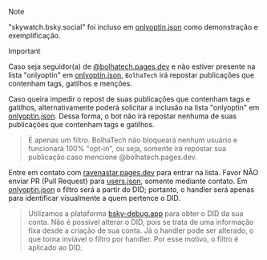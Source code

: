 > [!NOTE]
> "skywatch.bsky.social" foi incluso em [onlyoptin.json](./onlyoptin.json) como demonstração e exemplificação.

> [!IMPORTANT] 
> Caso seja seguidor(a) de [@bolhatech.pages.dev](https://bsky.app/profile/bolhatech.pages.dev) e não estiver presente na lista "onlyoptin" em [onlyoptin.json](./onlyoptin.json), `BolhaTech` irá repostar publicações que contenham tags, gatilhos e menções.

Caso queira impedir o repost de suas publicações que contenham tags e gatilhos, alternativamente poderá solicitar a inclusão na lista "onlyoptin" em [onlyoptin.json](./onlyoptin.json). Dessa forma, o bot não irá repostar nenhuma de suas publicações que contenham tags e gatilhos.

> É apenas um filtro. BolhaTech não bloqueará nenhum usuário e funcionará 100% "opt-in", ou seja, somente irá repostar sua publicação caso mencione @bolhatech.pages.dev.

Entre em contato com [ravenastar.pages.dev](https://bsky.app/profile/ravenastar.pages.dev) para entrar na lista. Favor NÃO enviar PR (Pull Request) para [users.json](./users.json), somente mediante contato. Em [onlyoptin.json](./onlyoptin.json) o filtro será a partir do DID; portanto, o handler será apenas para identificar visualmente a quem pertence o DID.

> Utilizamos a plataforma [bsky-debug.app](https://bsky-debug.app) para obter o DID da sua conta. Não é possível alterar o DID, pois se trata de uma informação fixa desde a criação de sua conta. Já o handler pode ser alterado, o que torna inviável o filtro por handler. Por esse motivo, o filtro é aplicado ao DID.
